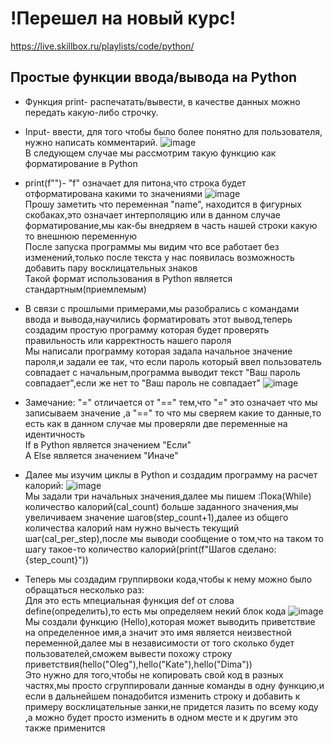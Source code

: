 # !Перешел на новый курс!
https://live.skillbox.ru/playlists/code/python/

##  Простые функции ввода/вывода на Python
* Функция print- распечатать/вывести, в качестве данных можно передать какую-либо строчку.
* Input- ввести, для того чтобы было более понятно для пользователя, нужно написать комментарий.
![image](https://user-images.githubusercontent.com/97594146/167093176-c841ca40-d35a-415a-b968-c97a5293ce56.png)
<br/> В следующем случае мы рассмотрим такую функцию как форматирование в Python
* print(f"")- "f" означает для питона,что строка будет отформатирована какими то значениями
 ![image](https://user-images.githubusercontent.com/97594146/167094451-86823f36-45af-42ea-b585-ac1519b7b81e.png)
<br/> Прошу заметить что переменная "name", находится в фигурных скобаках,это означает интерполяцию или в данном случае форматирование,мы как-бы внедряем в часть нашей строки какую то внешнюю переменную
<br/> После запуска программы мы видим что все работает без изменений,только после текста у нас появилась возможность добавить пару восклицательных знаков
<br/> Такой формат использования в Python является стандартным(приемлемым)

* В связи с прошлыми примерами,мы разобрались с командами ввода и вывода,научились форматировать этот вывод,теперь создадим простую программу которая будет проверять правильность или карректность нашего пароля
<br/> Мы написали программу которая задала начальное значение пароля,и задали ее так, что если пароль который ввел пользователь совпадает с начальным,программа выводит текст "Ваш пароль совпадает",если же нет то "Ваш пароль не совпадает"
![image](https://user-images.githubusercontent.com/97594146/167097625-c2368b1f-c04b-47d2-bef5-b18489fc52c1.png)
* Замечание: "=" отличается от "==" тем,что "=" это означает что мы записываем значение ,а "==" то что мы сверяем какие то данные,то есть как в данном случае мы проверяли две переменные на идентичность
<br/> If в Python является значением "Если"
<br/> А Else является значением "Иначе"
* Далее мы изучим циклы в Python и создадим программу на расчет калорий:
![image](https://user-images.githubusercontent.com/97594146/167100240-69c79566-2ef0-4ca0-832f-a23c4cc4e53f.png)
<br/> Мы задали три начальных значения,далее мы пишем :Пока(While) количество калорий(cal_count) больше заданного значения,мы увеличиваем значение шагов(step_count+1),далее из общего количества калорий нам нужно вычесть текущий шаг(cal_per_step),после мы выводи сообщение о том,что на таком то шагу такое-то количество калорий(print(f"Шагов сделано: {step_count}"))
* Теперь мы создадим группирвоки кода,чтобы к нему можно было обращаться несколько раз:
<br/> Для это есть мпециальная функция def от слова define(определить),то есть мы определяем некий блок кода
![image](https://user-images.githubusercontent.com/97594146/167104224-c8baae0d-3f21-4da1-a094-c48422131a57.png)
<br/> Мы создали функцию (Hello),которая может выводить приветствие на определенное имя,а значит это имя является неизвестной переменной,далее мы в независимости от того сколько будет пользователей,сможем вывести похожу строку приветствия(hello("Oleg"),hello("Kate"),hello("Dima"))
<br/> Это нужно для того,чтобы не копировать свой код в разных частях,мы просто сгруппировали данные команды в одну функцию,и если в дальнейшем понадобится изменить строку и добавить к примеру восклицательные занки,не  придется лазить по всему коду ,а можно будет просто изменить в одном месте и к другим это также применится
